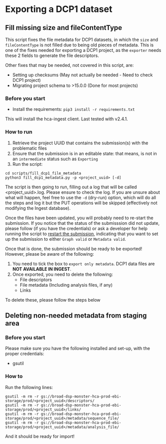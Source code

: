# Exporting a DCP1 dataset

## Fill missing size and fileContentType

This script fixes the file metadata for DCP1 datasets, in which the `size` and `fileContentType` is not filled due to
being old pieces of metadata. This is one of the fixes needed for exporting a DCP1 project, as the `exporter` needs
these 2 fields to generate the file descriptors.

Other fixes that may be needed, not covered in this script, are:
- Setting up checksums (May not actually be needed - Need to check DCP1 project)
- Migrating project schema to >15.0.0 (Done for most projects)

### Before you start

- Install the requirements: `pip3 install -r requirements.txt`

This will install the hca-ingest client. Last tested with v2.4.1.

### How to run

1. Retrieve the project UUID that contains the submission(s) with the problematic files
2. Ensure that the submission is in an editable state: that means, is not in an `intermediate` status such as `Exporting`
3. Run the script:
```
cd scripts/fill_dcp1_file_metadata
python3 fill_dcp1_metadata.py -p <project_uuid> [-d]
```

The script is then going to run, filling out a log that will be called <project_uuid>.log. Please ensure to check the log.
If you are unsure about what will happen, feel free to use the `-d` (dry-run) option, which will do all the steps and log
it but the PUT operations will be skipped (effectively not modifying the Ingest database).

Once the files have been updated, you will probably need to re-start the submission. If you notice that the status of the submisssion
did not update, please follow (if you have the credentials) or ask a developer for help running the script to [restart the submission](https://github.com/ebi-ait/hca-ebi-dev-team/blob/master/scripts/restart-submission/restart-submission.sh),
indicating that you want to set up the submission to either `Graph valid` or `Metadata valid`.

Once that is done, the submission should be ready to be exported! However, please be aware of the following:
1. You need to tick the box to `export only metadata`. DCP1 data files are **NOT AVAILABLE IN INGEST**.
2. Once exported, you need to delete the following:
    - File descriptors
    - File metadata (Including analysis files, if any)
    - Links

To delete these, please follow the steps below

## Deleting non-needed metadata from staging area

### Before you start 

Please make sure you have the following installed and set-up, with the proper credentials:
- gsutil

### How to

Run the following lines:
```
gsutil -m rm -r gs://broad-dsp-monster-hca-prod-ebi-storage/prod/<project_uuid>/descriptors/
gsutil -m rm -r gs://broad-dsp-monster-hca-prod-ebi-storage/prod/<project_uuid>/links/
gsutil -m rm -r gs://broad-dsp-monster-hca-prod-ebi-storage/prod/<project_uuid>/metadata/sequence_file/
gsutil -m rm -r gs://broad-dsp-monster-hca-prod-ebi-storage/prod/<project_uuid>/metadata/analysis_file/
```

And it should be ready for import!